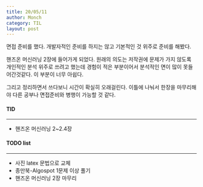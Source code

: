 ```yaml
---
title: 20/05/11
author: Monch
category: TIL
layout: post
---
```






면접 준비를 했다. 개발자적인 준비를 하지는 않고 기본적인 것 위주로 준비를 해봤다.

핸즈온 머신러닝 2장에 들어가게 되었다. 원래의 의도는 저작권에 문제가 가지 않도록 개인적인 분석 위주로 쓰려고 했는데 경험이 적은 부분이어서 분석적인 면이 많이 못들어간것같다. 이 부분이 너무 아쉽다.

그리고 정리하면서 쓰다보니 시간이 확실히 오래걸린다. 이틀에 나눠서 한장을 마무리해야 다른 공부나 면접준비와 병행이 가능할 것 같다.



#### TID

---

- 핸즈온 머신러닝 2~2.4장 




#### TODO list

---

- 사진 latex 문법으로 교체
- 종만북-Algospot 1문제 이상 풀기
- 핸즈온 머신러닝 2장 마무리

  

